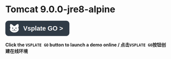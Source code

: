 # Tomcat 9.0.0-jre8-alpine

<a href="https://www.vsplate.com/?docker-compose=https://github.com/vsplate/dcenvs/tomcat/9.0.0-jre8-alpine"><img alt="VSPLATE GO" src="https://raw.githubusercontent.com/vsplate/images/master/vsgo_btn.png" width="200px"></a>

**Click the `VSPLATE GO` button to launch a demo online / 点击`VSPLATE GO`按钮创建在线环境**